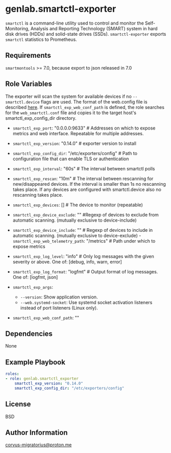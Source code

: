 genlab.smartctl-exporter
=========

```smartctl``` is a command-line utility used to control and monitor the Self-Monitoring, Analysis and Reporting Technology (SMART) system in hard disk drives (HDDs) and solid-state drives (SSDs). ```smartctl-exporter``` exports ```smartctl``` statistics to Prometheus.

Requirements
------------

```smartmontools``` >= 7.0, because export to json released in 7.0

Role Variables
--------------

The exporter will scan the system for available devices if no ```--smartctl.device``` flags are used. The format of the web.config file is described [here](https://github.com/prometheus/exporter-toolkit/blob/master/docs/web-configuration.md). If ```smartctl_exp_web_conf_path``` is defined, the role searches for the ```web_smartctl.conf``` file and copies it to the target host's smartctl_exp_config_dir directory.

- `smartctl_exp_port`: "0.0.0.0:9633"  # Addresses on which to expose metrics and web interface. Repeatable for multiple addresses.
- `smartctl_exp_version`: "0.14.0" # exporter version to install
- `smartctl_exp_config_dir`:  "/etc/exporters/config" # Path to configuration file that can enable TLS or authentication
- `smartctl_exp_interval`: "60s" # The interval between smartctl polls
- `smartctl_exp_rescan`: "10m" # The interval between rescanning for new/disappeared devices. If the interval is smaller than 1s no rescanning takes place. If any devices are configured with smartctl.device also no rescanning takes place.
- `smartctl_exp_devices`: [] # The device to monitor (repeatable)
- `smartctl_exp_device_exclude`: "" #Regexp of devices to exclude from automatic scanning. (mutually exclusive to device-include)
- `smartctl_exp_device_include`: "" #  Regexp of devices to include in automatic scanning. (mutually exclusive to device-exclude)
-`smartctl_exp_web_telemetry_path`: "/metrics" # Path under which to expose metrics
- `smartctl_exp_log_level`: "info" # Only log messages with the given severity or above. One of: [debug, info, warn, error]
- `smartctl_exp_log_format`: "logfmt" # Output format of log messages. One of: [logfmt, json]
- `smartctl_exp_args`: 
    - `--version`: Show application version.
    - `--web.systemd-socket`: Use systemd socket activation listeners instead of port listeners (Linux only).


- `smartctl_exp_web_conf_path`: ""

Dependencies
------------

None

Example Playbook
----------------

```yaml
roles:
- role: genlab.smartctl_exporter
    smartctl_exp_version: "0.14.0"
    smartctl_exp_config_dir: "/etc/exporters/config"
```

License
-------

BSD

Author Information
------------------

corvus-migratorius@proton.me
